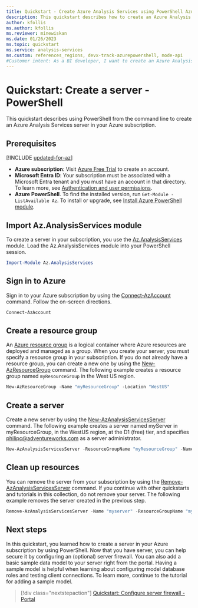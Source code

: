 ```yaml
---
title: Quickstart - Create Azure Analysis Services using PowerShell Azure Analysis Services | Microsoft Docs
description: This quickstart describes how to create an Azure Analysis Services server by using PowerShell
author: kfollis
ms.author: kfollis
ms.reviewer: minewiskan
ms.date: 01/26/2023
ms.topic: quickstart
ms.service: analysis-services
ms.custom: references_regions, devx-track-azurepowershell, mode-api
#Customer intent: As a BI developer, I want to create an Azure Analysis Services server by using PowerShell.
---
```


# Quickstart: Create a server - PowerShell 

This quickstart describes using PowerShell from the command line to create an Azure Analysis Services server in your Azure subscription.

## Prerequisites

[!INCLUDE [updated-for-az](~/../reusable-content/ce-skilling/azure/includes/updated-for-az.md)]

- **Azure subscription**: Visit [Azure Free Trial](https://azure.microsoft.com/offers/ms-azr-0044p/) to create an account.
- **Microsoft Entra ID**: Your subscription must be associated with a Microsoft Entra tenant and you must have an account in that directory. To learn more, see [Authentication and user permissions](analysis-services-manage-users.md).
- **Azure PowerShell**. To find the installed version, run `Get-Module -ListAvailable Az`. To install or upgrade, see [Install Azure PowerShell module](/powershell/azure/install-azure-powershell).

## Import Az.AnalysisServices module

To create a server in your subscription, you use the [Az.AnalysisServices](/powershell/module/az.analysisservices) module. Load the Az.AnalysisServices module into your PowerShell session.

```powershell
Import-Module Az.AnalysisServices
```

## Sign in to Azure

Sign in to your Azure subscription by using the [Connect-AzAccount](/powershell/module/az.accounts/connect-azaccount) command. Follow the on-screen directions.

```powershell
Connect-AzAccount
```

## Create a resource group

An [Azure resource group](/azure/azure-resource-manager/management/overview) is a logical container where Azure resources are deployed and managed as a group. When you create your server, you must specify a resource group in your subscription. If you do not already have a resource group, you can create a new one by using the [New-AzResourceGroup](/powershell/module/az.resources/new-azresourcegroup) command. The following example creates a resource group named `myResourceGroup` in the West US region.

```powershell
New-AzResourceGroup -Name "myResourceGroup" -Location "WestUS"
```

## Create a server

Create a new server by using the [New-AzAnalysisServicesServer](/powershell/module/az.analysisservices/new-azanalysisservicesserver) command. The following example creates a server named myServer in myResourceGroup, in the WestUS region, at the D1 (free) tier, and specifies philipc@adventureworks.com as a server administrator.

```powershell
New-AzAnalysisServicesServer -ResourceGroupName "myResourceGroup" -Name "myserver" -Location WestUS -Sku D1 -Administrator "philipc@adventure-works.com"
```

## Clean up resources

You can remove the server from your subscription by using the [Remove-AzAnalysisServicesServer](/powershell/module/az.analysisservices/new-azanalysisservicesserver) command. If you continue with other quickstarts and tutorials in this collection, do not remove your server. The following example removes the server created in the previous step.


```powershell
Remove-AzAnalysisServicesServer -Name "myserver" -ResourceGroupName "myResourceGroup"
```

## Next steps

In this quickstart, you learned how to create a server in your Azure subscription by using PowerShell. Now that you have server, you can help secure it by configuring an (optional) server firewall. You can also add a basic sample data model to your server right from the portal. Having a sample model is helpful when learning about configuring model database roles and testing client connections. To learn more, continue to the tutorial for adding a sample model.

> [!div class="nextstepaction"]
> [Quickstart: Configure server firewall - Portal](analysis-services-qs-firewall.md)      
